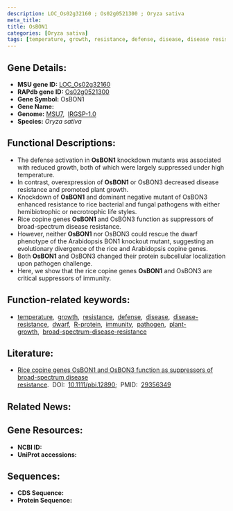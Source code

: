 ```yaml
---
description: LOC_Os02g32160 ; Os02g0521300 ; Oryza sativa
meta_title:
title: OsBON1
categories: [Oryza sativa]
tags: [temperature, growth, resistance, defense, disease, disease resistance, dwarf, R protein, immunity, pathogen, plant growth, broad-spectrum disease resistance]
---
```


## Gene Details:
- **MSU gene ID:** [LOC_Os02g32160](http://rice.uga.edu/cgi-bin/ORF_infopage.cgi?orf=LOC_Os02g32160)  
- **RAPdb gene ID:** [Os02g0521300](https://rapdb.dna.affrc.go.jp/locus/?name=Os02g0521300)  
- **Gene Symbol:** OsBON1
- **Gene Name:**
- **Genome:**  [MSU7](http://rice.uga.edu/),&nbsp;&nbsp;[IRGSP-1.0](https://rapdb.dna.affrc.go.jp/download/irgsp1.html)
- **Species:** *Oryza sativa*

## Functional Descriptions:
   - The defense activation in **OsBON1** knockdown mutants was associated with reduced growth, both of which were largely suppressed under high temperature.
   - In contrast, overexpression of **OsBON1** or OsBON3 decreased disease resistance and promoted plant growth.
   - Knockdown of **OsBON1** and dominant negative mutant of OsBON3 enhanced resistance to rice bacterial and fungal pathogens with either hemibiotrophic or necrotrophic life styles.
   - Rice copine genes **OsBON1** and OsBON3 function as suppressors of broad-spectrum disease resistance.
   - However, neither **OsBON1** nor OsBON3 could rescue the dwarf phenotype of the Arabidopsis BON1 knockout mutant, suggesting an evolutionary divergence of the rice and Arabidopsis copine genes.
   - Both **OsBON1** and OsBON3 changed their protein subcellular localization upon pathogen challenge.
   - Here, we show that the rice copine genes **OsBON1** and OsBON3 are critical suppressors of immunity.

## Function-related keywords:
   - [temperature](/tags/temperature/),&nbsp;&nbsp;[growth](/tags/growth/),&nbsp;&nbsp;[resistance](/tags/resistance/),&nbsp;&nbsp;[defense](/tags/defense/),&nbsp;&nbsp;[disease](/tags/disease/),&nbsp;&nbsp;[disease-resistance](/tags/disease-resistance/),&nbsp;&nbsp;[dwarf](/tags/dwarf/),&nbsp;&nbsp;[R-protein](/tags/R-protein/),&nbsp;&nbsp;[immunity](/tags/immunity/),&nbsp;&nbsp;[pathogen](/tags/pathogen/),&nbsp;&nbsp;[plant-growth](/tags/plant-growth/),&nbsp;&nbsp;[broad-spectrum-disease-resistance](/tags/broad-spectrum-disease-resistance/)

## Literature:
   - [Rice copine genes OsBON1 and OsBON3 function as suppressors of broad-spectrum disease resistance](https://www.doi.org/10.1111/pbi.12890).&nbsp;&nbsp;DOI:&nbsp;&nbsp;[10.1111/pbi.12890](https://www.doi.org/10.1111/pbi.12890);&nbsp;&nbsp;PMID:&nbsp;&nbsp;[29356349](https://pubmed.ncbi.nlm.nih.gov/29356349/)

## Related News:

## Gene Resources:
- **NCBI ID:**  []()
- **UniProt accessions:** [](https://www.uniprot.org/uniprotkb//entry)

## Sequences:
- **CDS Sequence:**
- **Protein Sequence:**
